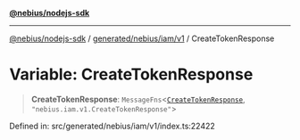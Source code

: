 [**@nebius/nodejs-sdk**](../../../../../README.md)

***

[@nebius/nodejs-sdk](../../../../../README.md) / [generated/nebius/iam/v1](../README.md) / CreateTokenResponse

# Variable: CreateTokenResponse

> **CreateTokenResponse**: `MessageFns`\<[`CreateTokenResponse`](../interfaces/CreateTokenResponse.md), `"nebius.iam.v1.CreateTokenResponse"`\>

Defined in: src/generated/nebius/iam/v1/index.ts:22422
